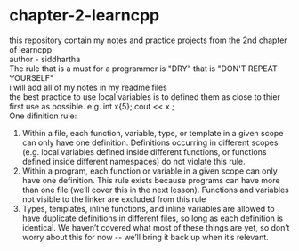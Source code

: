 # chapter-2-learncpp
this repository contain my notes and practice projects from the 2nd chapter of learncpp
<br>
author - siddhartha
<br>
The rule that is a must for a programmer is "DRY" that is "DON'T REPEAT YOURSELF"
<br>
i will add all of my notes in my readme files
<br>
the best practice to use local variables is to defined them as close to thier first use as possible.
e.g. int x{5};
     cout << x ;
<br>
One difinition rule:

1. Within a file, each function, variable, type, or template in a given scope can only have one definition. Definitions occurring in different scopes (e.g. local variables defined inside different functions, or functions defined inside different namespaces) do not violate this rule.
2. Within a program, each function or variable in a given scope can only have one definition. This rule exists because programs can have more than one file (we’ll cover this in the next lesson). Functions and variables not visible to the linker are excluded from this rule
3. Types, templates, inline functions, and inline variables are allowed to have duplicate definitions in different files, so long as each definition is identical. We haven’t covered what most of these things are yet, so don’t worry about this for now -- we’ll bring it back up when it’s relevant.

